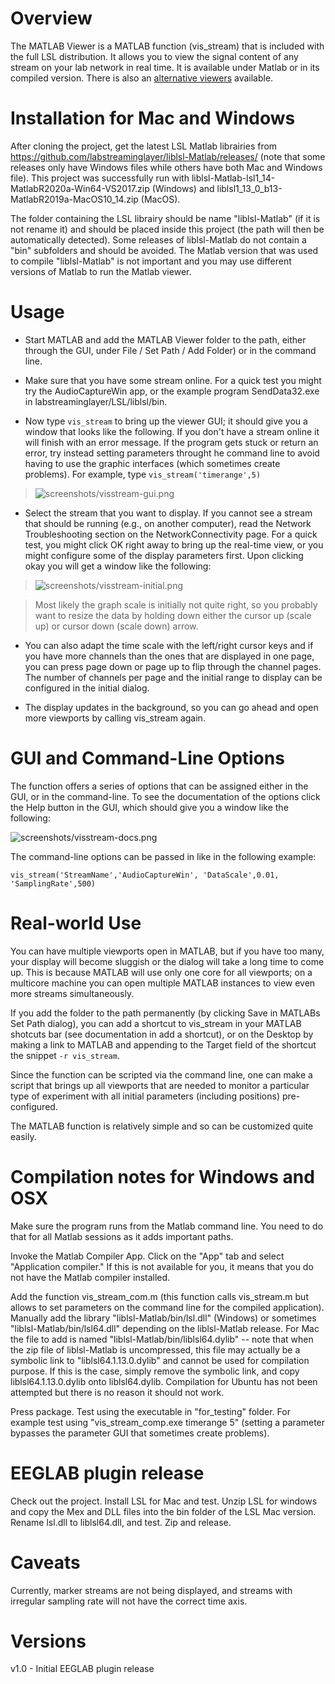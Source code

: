 # Overview

The MATLAB Viewer is a MATLAB function (vis\_stream) that is included with the full LSL distribution. It allows you to view the signal content of any stream on your lab network in real time. It is available under Matlab or in its compiled version. There is also an [alternative viewers](https://labstreaminglayer.readthedocs.io/info/viewers.html) available.

# Installation for Mac and Windows

After cloning the project, get the latest LSL Matlab librairies from https://github.com/labstreaminglayer/liblsl-Matlab/releases/ (note that some releases only have Windows files while others have both Mac and Windows file). This project was successfully run with liblsl-Matlab-lsl1_14-MatlabR2020a-Win64-VS2017.zip (Windows) and liblsl1_13_0_b13-MatlabR2019a-MacOS10_14.zip (MacOS).

The folder containing the LSL librairy should be name "liblsl-Matlab" (if it is not rename it) and should be placed inside this project (the path will then be automatically detected). Some releases of liblsl-Matlab do not contain a "bin" subfolders and should be avoided. The Matlab version that was used to compile "liblsl-Matlab" is not important and you may use different versions of Matlab to run the Matlab viewer.

# Usage

  * Start MATLAB and add the MATLAB Viewer folder to the path, either through the GUI, under File / Set Path / Add Folder) or in the command line.

  * Make sure that you have some stream online. For a quick test you might try the AudioCaptureWin app, or the example program SendData32.exe in labstreaminglayer/LSL/liblsl/bin.

  * Now type `vis_stream` to bring up the viewer GUI; it should give you a window that looks like the following. If you don't have a stream online it will finish with an error message. If the program gets stuck or return an error, try instead setting parameters throught he command line to avoid having to use the graphic interfaces (which sometimes create problems). For example, type `vis_stream('timerange',5)`

> ![screenshots/visstream-gui.png](screenshots/visstream-gui2.png)

  * Select the stream that you want to display. If you cannot see a stream that should be running (e.g., on another computer), read the Network Troubleshooting section on the NetworkConnectivity page. For a quick test, you might click OK right away to bring up the real-time view, or you might configure some of the display parameters first. Upon clicking okay you will get a window like the following:

> ![screenshots/visstream-initial.png](screenshots/visstream-scroll.png)

> Most likely the graph scale is initially not quite right, so you probably want to resize the data by holding down either the cursor up (scale up) or cursor down (scale down) arrow.

  * You can also adapt the time scale with the left/right cursor keys and if you have more channels than the ones that are displayed in one page, you can press page down or page up to flip through the channel pages. The number of channels per page and the initial range to display can be configured in the initial dialog.

  * The display updates in the background, so you can go ahead and open more viewports by calling vis_stream again.


# GUI and Command-Line Options
The function offers a series of options that can be assigned either in the GUI, or in the command-line. To see the documentation of the options click the Help button in the GUI, which should give you a window like the following:

![screenshots/visstream-docs.png](screenshots/visstream-docs.png)

The command-line options can be passed in like in the following example:

`vis_stream('StreamName','AudioCaptureWin', 'DataScale',0.01, 'SamplingRate',500)`

# Real-world Use
You can have multiple viewports open in MATLAB, but if you have too many, your display will become sluggish or the dialog will take a long time to come up. This is because MATLAB will use only one core for all viewports; on a multicore machine you can open multiple MATLAB instances to view even more streams simultaneously.

If you add the folder to the path permanently (by clicking Save in MATLABs Set Path dialog), you can add a shortcut to vis\_stream in your MATLAB shotcuts bar (see documentation in add a shortcut), or on the Desktop by making a link to MATLAB and appending to the Target field of the shortcut the snippet `-r vis_stream`.

Since the function can be scripted via the command line, one can make a script that brings up all viewports that are needed to monitor a particular type of experiment with all initial parameters (including positions) pre-configured.

The MATLAB function is relatively simple and so can be customized quite easily.

# Compilation notes for Windows and OSX
Make sure the program runs from the Matlab command line. You need to do that for all Matlab sessions as it adds important paths.

Invoke the Matlab Compiler App. Click on the "App" tab and select "Application compiler." If this is not available for you, it means that you do not have the Matlab compiler installed.

Add the function vis_stream_com.m (this function calls vis_stream.m but allows to set parameters on the command line for the compiled application). Manually add the library "liblsl-Matlab/bin/lsl.dll" (Windows) or sometimes "liblsl-Matlab/bin/lsl64.dll" depending on the liblsl-Matlab release. For Mac the file to add is named "liblsl-Matlab/bin/liblsl64.dylib" -- note that when the zip file of liblsl-Matlab is uncompressed, this file may actually be a symbolic link to "liblsl64.1.13.0.dylib" and cannot be used for compilation purpose. If this is the case, simply remove the symbolic link, and copy liblsl64.1.13.0.dylib onto liblsl64.dylib. Compilation for Ubuntu has not been attempted but there is no reason it should not work.

Press package. Test using the executable in "for_testing" folder. For example test using "vis_stream_comp.exe timerange 5" (setting a parameter bypasses the parameter GUI that sometimes create problems).

# EEGLAB plugin release

Check out the project. Install LSL for Mac and test. Unzip LSL for windows and copy the Mex and DLL files into the bin folder of the LSL Mac version. Rename lsl.dll to liblsl64.dll, and test. Zip and release.

# Caveats
Currently, marker streams are not being displayed, and streams with irregular sampling rate will not have the correct time axis.

# Versions

v1.0 - Initial EEGLAB plugin release

